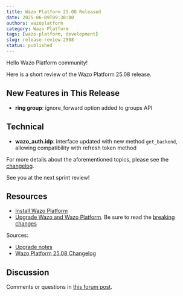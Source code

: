 ```yaml
---
title: Wazo Platform 25.08 Released
date: 2025-06-09T09:30:00
authors: wazoplatform
category: Wazo Platform
tags: [wazo-platform, development]
slug: release-review-2508
status: published
---
```


Hello Wazo Platform community!

Here is a short review of the Wazo Platform 25.08 release.

## New Features in This Release

- **ring group**: ignore_forward option added to groups API

## Technical

- **wazo_auth.idp**: interface updated with new method `get_backend`, allowing compatibility with
  refresh token method

For more details about the aforementioned topics, please see the
[changelog](https://wazo-dev.atlassian.net/issues/?jql=project%3DWAZO%20AND%20fixVersion%3D25.08).

See you at the next sprint review!

## Resources

- [Install Wazo Platform](/use-cases)
- [Upgrade Wazo and Wazo Platform](/uc-doc/upgrade/). Be sure to read the
  [breaking changes](/uc-doc/upgrade/upgrade_notes#25-08)

<!-- truncate -->

Sources:

- [Upgrade notes](/uc-doc/upgrade/upgrade_notes#25-08)
- [Wazo Platform 25.08 Changelog](https://wazo-dev.atlassian.net/issues/?jql=project%3DWAZO%20AND%20fixVersion%3D25.08)

## Discussion

Comments or questions in
[this forum post](https://wazo-platform.discourse.group/t/blog-wazo-platform-25-08-released).
